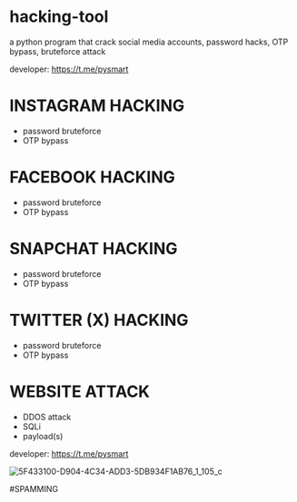 # hacking-tool
a python program that crack social media accounts, password hacks, OTP bypass, bruteforce attack

developer: https://t.me/pysmart

# INSTAGRAM HACKING
- password bruteforce
- OTP bypass

# FACEBOOK HACKING
- password bruteforce
- OTP bypass

# SNAPCHAT HACKING
- password bruteforce
- OTP bypass

# TWITTER (X) HACKING
- password bruteforce
- OTP bypass

# WEBSITE ATTACK
- DDOS attack
- SQLi
- payload(s)


developer: https://t.me/pysmart

![5F433100-D904-4C34-ADD3-5DB934F1AB76_1_105_c](https://github.com/thegreydev/hacking-tool/assets/172133630/7afcb09f-b99b-496d-b07c-247d5755612a)

#SPAMMING
